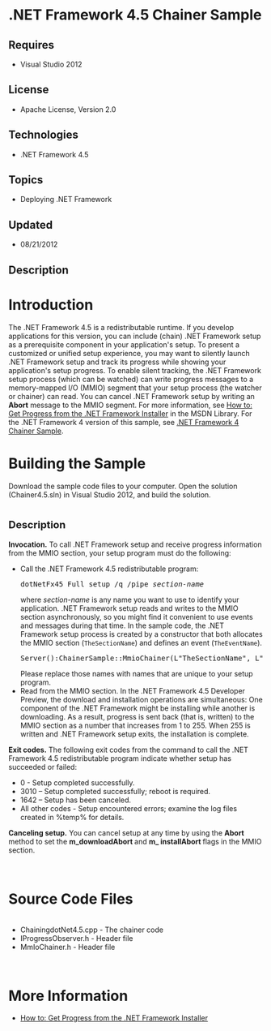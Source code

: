# .NET Framework 4.5 Chainer Sample
## Requires
- Visual Studio 2012
## License
- Apache License, Version 2.0
## Technologies
- .NET Framework 4.5
## Topics
- Deploying .NET Framework
## Updated
- 08/21/2012
## Description

<h1>Introduction</h1>
<p>The .NET Framework 4.5 is a redistributable runtime. If you develop applications for this version, you can include (chain) .NET Framework setup as a prerequisite component in your application's setup. To present a customized or unified setup experience,
 you may want to silently launch .NET Framework setup and track its progress while showing your application's setup progress. To enable silent tracking, the .NET Framework setup process (which can be watched) can write progress messages to a memory-mapped I/O
 (MMIO) segment that your setup process (the watcher or chainer) can read. You can cancel .NET Framework setup by writing an
<strong><span class="input">Abort</span></strong> message to the MMIO segment. For more information, see
<a title="How to: Get Progress from the .NET Framework 4 Installer" href="http://msdn.microsoft.com/en-us/library/ff859983(v=VS.100).aspx" target="_blank">
How to: Get Progress from the .NET Framework Installer</a> in the MSDN Library. For the .NET Framework 4 version of this sample, see
<a title=".NET Framework 4 Chainer Sample" href="http://code.msdn.microsoft.com/NET-Framework-4-Chainer-5dc250a1" target="_blank">
.NET Framework 4 Chainer Sample</a>.</p>
<h1><span>Building the Sample</span></h1>
<p>Download the sample code files to your computer. Open the solution (Chainer4.5.sln) in Visual Studio 2012, and build the solution.</p>
<h1><span style="font-size:20px; font-weight:bold">Description</span></h1>
<p><strong><span class="label">Invocation</span>.</strong> To call .NET Framework setup and receive progress information from the MMIO section, your setup program must do the following:</p>
<ul>
<li>Call the .NET Framework 4.5 redistributable program:
<pre>dotNetFx45_Full_setup /q /pipe <em>section-name </em></pre>
<div>where <em><span class="parameter">section-name</span></em> is any name you want to use to identify your application. .NET Framework setup reads and writes to the MMIO section asynchronously, so you might find it convenient to use events and messages
 during that time. In the sample code, the .NET Framework setup process is created by a constructor that both allocates the MMIO section (<code>TheSectionName</code>) and defines an event (<code>TheEventName</code>).</div>
<pre>Server():ChainerSample::MmioChainer(L<span class="cpp__string">&quot;TheSectionName&quot;</span>, L<span class="cpp__string">&quot;TheEventName&quot;)</span></pre>
Please replace those names with names that are unique to your setup program.
<div></div>
</li><li>
<div>Read from the MMIO section. In the .NET Framework 4.5 Developer Preview, the download and installation operations are simultaneous: One component of the .NET Framework might be installing while another is downloading. As a result, progress is sent back
 (that is, written) to the MMIO section as a number that increases from 1 to 255. When 255 is written and .NET Framework setup exits, the installation is complete.</div>
</li></ul>
<div></div>
<div><strong><span class="label">Exit codes</span>.</strong> The following exit codes from the command to call the .NET Framework 4.5 redistributable program indicate whether setup has succeeded or failed:</div>
<ul>
<li>
<div>0 - Setup completed successfully.</div>
</li><li>
<div>3010 &ndash; Setup completed successfully; reboot is required.</div>
</li><li>
<div>1642 &ndash; Setup has been canceled.</div>
</li><li>
<div>All other codes - Setup encountered errors; examine the log files created in %temp% for details.</div>
</li></ul>
<div><strong><span class="label">Canceling setup</span>.</strong> You can cancel setup at any time by using the
<strong><span class="input">Abort</span></strong> method to set the <strong><span class="input">m_downloadAbort</span>
</strong>and <strong><span class="input">m_ installAbort</span> </strong>flags in the MMIO section.</div>
<p>&nbsp;</p>
<h1><span>Source Code Files</span></h1>
<ul>
<em>&nbsp;</em>
<li>ChainingdotNet4.5.cpp - The chainer code </li><li>IProgressObserver.h - Header file </li><li>MmIoChainer.h - Header file </li></ul>
<p>&nbsp;</p>
<h1>More Information</h1>
<ul>
<li><a title="How to: Get Progress from the .NET Framework 4 Installer" href="http://msdn.microsoft.com/en-us/library/ff859983(v=VS.100).aspx" target="_blank">How to: Get Progress from the .NET Framework Installer</a>
</li></ul>
